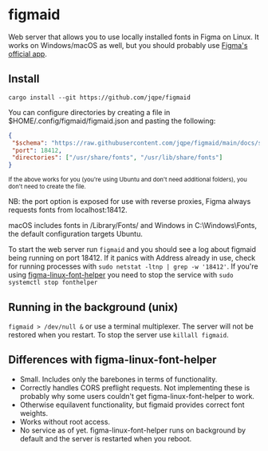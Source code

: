 # figmaid

Web server that allows you to use locally installed fonts in Figma on Linux. It works on Windows/macOS as well, but you should probably use [Figma's  official app](https://help.figma.com/hc/en-us/articles/360039956894-Access-local-fonts-on-your-computer). 


## Install
`cargo install --git https://github.com/jqpe/figmaid` 

You can configure directories by creating a file in $HOME/.config/figmaid/figmaid.json and pasting the following:
  
 ```json
{
  "$schema": "https://raw.githubusercontent.com/jqpe/figmaid/main/docs/schema.json",
  "port": 18412,
  "directories": ["/usr/share/fonts", "/usr/lib/share/fonts"]
}
```
  <sub>If the above works for you (you're using Ubuntu and don't need additional folders), you don't need to create the file.</sub>

NB: the port option is exposed for use with reverse proxies, Figma always requests fonts from localhost:18412.

macOS includes fonts in /Library/Fonts/ and Windows in C:\Windows\Fonts, the default configuration targets Ubuntu.
  
To start the web server run `figmaid` and you should see a log about figmaid being running on port 18412. If it panics with Address already in use, check for running processes with `sudo netstat -ltnp | grep -w '18412'`. If you're using [figma-linux-font-helper](https://github.com/Figma-Linux/figma-linux-font-helper) you need to stop the service with `sudo systemctl stop fonthelper`
  
## Running in the background (unix)
`figmaid > /dev/null &` or use a terminal multiplexer. The server will not be restored when you restart. To stop the server use `killall figmaid`.
  
## Differences with figma-linux-font-helper
- Small. Includes only the barebones in terms of functionality.
- Correctly handles CORS preflight requests. Not implementing these is probably why some users couldn't get figma-linux-font-helper to work.
- Otherwise equilavent functionality, but figmaid provides correct font weights.
- Works without root access. 
- No service as of yet. figma-linux-font-helper runs on background by default and the server is restarted when you reboot. 
